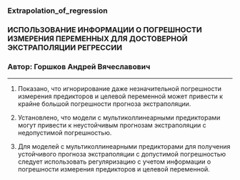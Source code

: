### Extrapolation_of_regression

### ИСПОЛЬЗОВАНИЕ ИНФОРМАЦИИ О ПОГРЕШНОСТИ ИЗМЕРЕНИЯ ПЕРЕМЕННЫХ ДЛЯ ДОСТОВЕРНОЙ ЭКСТРАПОЛЯЦИИ РЕГРЕССИИ
### Автор: Горшков Андрей Вячеславович
------------------------------------------

1. Показано, что игнорирование даже незначительной погрешности измерения предикторов и целевой переменной может привести к крайне большой погрешности прогноза экстраполяции.

2. Установлено, что модели с мультиколлинеарными предикторами могут привести к неустойчивым прогнозам экстраполяции с недопустимой погрешностью.

3. Для моделей с мультиколлинеарными предикторами для получения устойчивого прогноза экстраполяции с допустимой погрешностью следует использовать регуляризацию с учетом информации о погрешности измерения предикторов и целевой переменной.
